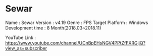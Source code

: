 # Sewar

Name : Sewar
Version : v4.19
Genre : FPS
Target Platform : Windows
Development time : 8 Month(2018.03~2018.11)

YouTube Link : https://www.youtube.com/channel/UCnBpEHsNGV4PPtZfFXRGjiQ?view_as=subscriber


